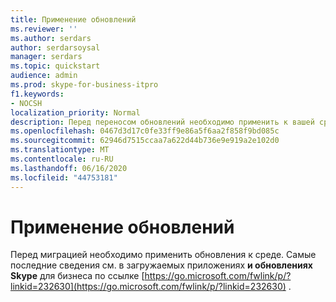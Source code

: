 ```yaml
---
title: Применение обновлений
ms.reviewer: ''
ms.author: serdars
author: serdarsoysal
manager: serdars
ms.topic: quickstart
audience: admin
ms.prod: skype-for-business-itpro
f1.keywords:
- NOCSH
localization_priority: Normal
description: Перед переносом обновлений необходимо применить к вашей среде. Самые последние сведения см. в центре ресурсов "Обновления" по этой https://go.microsoft.com/fwlink/p/?linkid=232630 теме.
ms.openlocfilehash: 0467d3d17c0fe33ff9e86a5f6aa2f858f9bd085c
ms.sourcegitcommit: 62946d7515ccaa7a622d44b736e9e919a2e102d0
ms.translationtype: MT
ms.contentlocale: ru-RU
ms.lasthandoff: 06/16/2020
ms.locfileid: "44753181"
---
```

# <a name="apply-updates"></a>Применение обновлений

Перед миграцией необходимо применить обновления к среде. Самые последние сведения см. в загружаемых приложениях **и обновлениях Skype** для бизнеса по ссылке [https://go.microsoft.com/fwlink/p/?linkid=232630](https://go.microsoft.com/fwlink/p/?linkid=232630) .


<!-- To install updates for Lync Server 2010, we recommend you follow the **Method 1 Cumulative Server Update Installer** procedure described in the Microsoft Knowledge Base article, "Updates for Lync Server 2010," at [https://go.microsoft.com/fwlink/p/?linkid=3052&amp;kbid=2493736](https://go.microsoft.com/fwlink/p/?linkid=3052&amp;kbid=2493736).  -->

